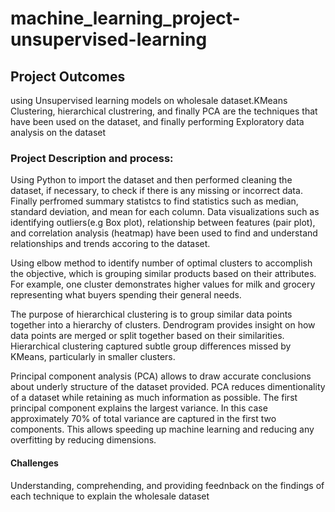 # machine_learning_project-unsupervised-learning

## Project Outcomes
using Unsupervised learning models on wholesale dataset.KMeans Clustering, hierarchical clustrering, and finally PCA are the techniques that have been used on the dataset, and finally performing Exploratory data analysis on the dataset 

### Project Description and process:
Using Python to import the dataset and then performed cleaning the dataset, if necessary, to check if there is any missing or incorrect data. Finally perfromed summary statistcs to find statistics such as median, standard deviation, and mean for each column. Data visualizations such as identifying outliers(e.g Box plot), relationship between features (pair plot), and correlation analysis (heatmap) have been used to find and understand relationships and trends accoring to the dataset.

Using elbow method to identify number of optimal clusters to accomplish the objective, which is grouping similar products based on their attributes. For example, one cluster demonstrates higher values for milk and grocery representing what buyers spending their general needs.

The purpose of hierarchical clustering is to group similar data points together into a hierarchy of clusters. Dendrogram provides insight on how data points are merged or split together based on their similarities. Hierarchical clustering captured subtle group differences missed by KMeans, particularly in smaller clusters.

Principal component analysis (PCA) allows to draw accurate conclusions about underly structure of the dataset provided. PCA reduces dimentionality of a dataset while retaining as much information as possible. The first principal component explains the largest variance. In this case approximately 70% of total variance are captured in the first two components. This allows speeding up machine learning and reducing any overfitting by reducing dimensions. 

#### Challenges
Understanding, comprehending, and providing feednback on the findings of each technique to explain the wholesale dataset 
